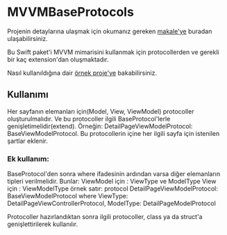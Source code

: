 # MVVMBaseProtocols

Projenin detaylarına ulaşmak için okumanız gereken [makale'ye](https://medium.com/@Teyhan/mvvm-base-protocols-9469970c202e) buradan ulaşabilirsiniz.

Bu Swift paket'i MVVM mimarisini kullanmak için protocollerden ve gerekli bir kaç extension'dan oluşmaktadır.

Nasıl kullanıldığına dair [örnek proje'ye](https://github.com/TeyhanYtu/Sample_CoreData_MVVM) bakabilirsiniz.

## Kullanımı

Her sayfanın elemanları için(Model, View, ViewModel) protocoller oluşturulmalıdır. Ve bu protocoller ilgili BaseProtocol'lerle genişletimelidir(extend). 
Örneğin: DetailPageViewModelProtocol: BaseViewModelProtocol.
Bu protocollerin içine her ilgili sayfa için istenilen şartlar eklenir. 

### Ek kullanım:
BaseProtocol'den sonra where ifadesinin ardından varsa diğer elemanların tipleri verilmelidir. 
  Bunlar: ViewModel için : ViewType ve ModelType
          View için : ViewModelType
 örnek satır:
protocol DetailPageViewModelProtocol: BaseViewModelProtocol where ViewType: DetailPageViewControllerProtocol, ModelType: DetailPageModelProtocol

Protocoller hazırlandıktan sonra ilgili protocoller, class ya da struct'a genişlettirilerek kullanılır.
